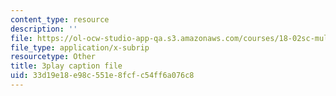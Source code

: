 ```yaml
---
content_type: resource
description: ''
file: https://ol-ocw-studio-app-qa.s3.amazonaws.com/courses/18-02sc-multivariable-calculus-fall-2010/33d19e18e98c551e8fcfc54ff6a076c8_BbNMKMicWy8.vtt
file_type: application/x-subrip
resourcetype: Other
title: 3play caption file
uid: 33d19e18-e98c-551e-8fcf-c54ff6a076c8
---
```

